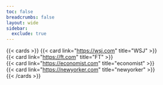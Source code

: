 ```yaml
---
toc: false
breadcrumbs: false
layout: wide
sidebar:
  exclude: true
---
```


{{< cards >}}
  {{< card link="https://wsj.com" title="WSJ" >}} <br>
  {{< card link="https://ft.com" title="FT" >}} <br>
  {{< card link="https://economist.com" title="economist" >}} <br>
  {{< card link="https://newyorker.com" title="newyorker" >}} <br>
{{< /cards >}}